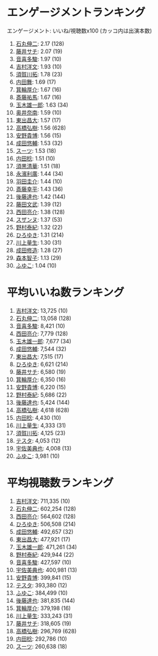 # エンゲージメントランキング

 エンゲージメント: いいね/視聴数x100 (カッコ内は出演本数)

1. [石丸伸二](/rehacq_fan/people/石丸伸二): 2.17 (128)
1. [藤井サチ](/rehacq_fan/people/藤井サチ): 2.07 (19)
1. [音喜多駿](/rehacq_fan/people/音喜多駿): 1.97 (10)
1. [吉村洋文](/rehacq_fan/people/吉村洋文): 1.93 (10)
1. [須賀川拓](/rehacq_fan/people/須賀川拓): 1.78 (23)
1. [内田舞](/rehacq_fan/people/内田舞): 1.69 (17)
1. [箕輪厚介](/rehacq_fan/people/箕輪厚介): 1.67 (16)
1. [斎藤祐馬](/rehacq_fan/people/斎藤祐馬): 1.67 (16)
1. [玉木雄一郎](/rehacq_fan/people/玉木雄一郎): 1.63 (34)
1. [奥井奈南](/rehacq_fan/people/奥井奈南): 1.59 (10)
1. [東出昌大](/rehacq_fan/people/東出昌大): 1.57 (17)
1. [高橋弘樹](/rehacq_fan/people/高橋弘樹): 1.56 (628)
1. [安野貴博](/rehacq_fan/people/安野貴博): 1.56 (15)
1. [成田悠輔](/rehacq_fan/people/成田悠輔): 1.53 (32)
1. [スーツ](/rehacq_fan/people/スーツ): 1.53 (18)
1. [内田稔](/rehacq_fan/people/内田稔): 1.51 (10)
1. [須黒清華](/rehacq_fan/people/須黒清華): 1.51 (18)
1. [永濱利廣](/rehacq_fan/people/永濱利廣): 1.44 (34)
1. [羽田圭介](/rehacq_fan/people/羽田圭介): 1.44 (10)
1. [斎藤幸平](/rehacq_fan/people/斎藤幸平): 1.43 (36)
1. [後藤達也](/rehacq_fan/people/後藤達也): 1.42 (144)
1. [藤田文武](/rehacq_fan/people/藤田文武): 1.39 (12)
1. [西田亮介](/rehacq_fan/people/西田亮介): 1.38 (128)
1. [スザンヌ](/rehacq_fan/people/スザンヌ): 1.37 (53)
1. [野村泰紀](/rehacq_fan/people/野村泰紀): 1.32 (22)
1. [ひろゆき](/rehacq_fan/people/ひろゆき): 1.31 (214)
1. [川上量生](/rehacq_fan/people/川上量生): 1.30 (31)
1. [成田修造](/rehacq_fan/people/成田修造): 1.28 (27)
1. [森本智子](/rehacq_fan/people/森本智子): 1.13 (29)
1. [ふゆこ](/rehacq_fan/people/ふゆこ): 1.04 (10)


# 平均いいね数ランキング

1. [吉村洋文](/rehacq_fan/people/吉村洋文): 13,725 (10)
1. [石丸伸二](/rehacq_fan/people/石丸伸二): 13,058 (128)
1. [音喜多駿](/rehacq_fan/people/音喜多駿): 8,421 (10)
1. [西田亮介](/rehacq_fan/people/西田亮介): 7,779 (128)
1. [玉木雄一郎](/rehacq_fan/people/玉木雄一郎): 7,677 (34)
1. [成田悠輔](/rehacq_fan/people/成田悠輔): 7,544 (32)
1. [東出昌大](/rehacq_fan/people/東出昌大): 7,515 (17)
1. [ひろゆき](/rehacq_fan/people/ひろゆき): 6,621 (214)
1. [藤井サチ](/rehacq_fan/people/藤井サチ): 6,580 (19)
1. [箕輪厚介](/rehacq_fan/people/箕輪厚介): 6,350 (16)
1. [安野貴博](/rehacq_fan/people/安野貴博): 6,220 (15)
1. [野村泰紀](/rehacq_fan/people/野村泰紀): 5,686 (22)
1. [後藤達也](/rehacq_fan/people/後藤達也): 5,424 (144)
1. [高橋弘樹](/rehacq_fan/people/高橋弘樹): 4,618 (628)
1. [内田稔](/rehacq_fan/people/内田稔): 4,430 (10)
1. [川上量生](/rehacq_fan/people/川上量生): 4,333 (31)
1. [須賀川拓](/rehacq_fan/people/須賀川拓): 4,125 (23)
1. [テスタ](/rehacq_fan/people/テスタ): 4,053 (12)
1. [宇佐美典也](/rehacq_fan/people/宇佐美典也): 4,008 (13)
1. [ふゆこ](/rehacq_fan/people/ふゆこ): 3,981 (10)


# 平均視聴数ランキング

1. [吉村洋文](/rehacq_fan/people/吉村洋文): 711,335 (10)
1. [石丸伸二](/rehacq_fan/people/石丸伸二): 602,254 (128)
1. [西田亮介](/rehacq_fan/people/西田亮介): 564,602 (128)
1. [ひろゆき](/rehacq_fan/people/ひろゆき): 506,508 (214)
1. [成田悠輔](/rehacq_fan/people/成田悠輔): 492,657 (32)
1. [東出昌大](/rehacq_fan/people/東出昌大): 477,921 (17)
1. [玉木雄一郎](/rehacq_fan/people/玉木雄一郎): 471,261 (34)
1. [野村泰紀](/rehacq_fan/people/野村泰紀): 429,944 (22)
1. [音喜多駿](/rehacq_fan/people/音喜多駿): 427,597 (10)
1. [宇佐美典也](/rehacq_fan/people/宇佐美典也): 400,981 (13)
1. [安野貴博](/rehacq_fan/people/安野貴博): 399,841 (15)
1. [テスタ](/rehacq_fan/people/テスタ): 393,380 (12)
1. [ふゆこ](/rehacq_fan/people/ふゆこ): 384,499 (10)
1. [後藤達也](/rehacq_fan/people/後藤達也): 381,835 (144)
1. [箕輪厚介](/rehacq_fan/people/箕輪厚介): 379,198 (16)
1. [川上量生](/rehacq_fan/people/川上量生): 333,243 (31)
1. [藤井サチ](/rehacq_fan/people/藤井サチ): 318,605 (19)
1. [高橋弘樹](/rehacq_fan/people/高橋弘樹): 296,769 (628)
1. [内田稔](/rehacq_fan/people/内田稔): 292,786 (10)
1. [スーツ](/rehacq_fan/people/スーツ): 260,638 (18)
